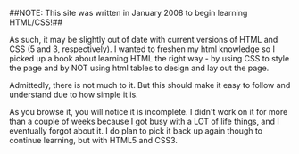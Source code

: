 ##NOTE: This site was written in January 2008 to begin learning HTML/CSS!##


As such, it may be slightly out of date with current versions of HTML and CSS (5 and 3, respectively). I wanted to freshen my html knowledge so I picked up a book about learning HTML the right way - by using CSS to style the page and by NOT using html tables to design and lay out the page.

Admittedly, there is not much to it. But this should make it easy to follow and understand due to how simple it is. 

As you browse it, you will notice it is incomplete. I didn't work on it for more than a couple of weeks because I got busy with a LOT of life things, and I eventually forgot about it. I do plan to pick it back up again though to continue learning, but with HTML5 and CSS3. 